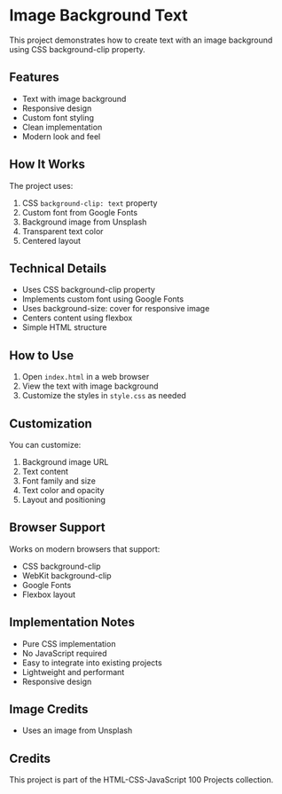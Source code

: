 # Image Background Text

This project demonstrates how to create text with an image background using CSS background-clip property.

## Features

- Text with image background
- Responsive design
- Custom font styling
- Clean implementation
- Modern look and feel

## How It Works

The project uses:
1. CSS `background-clip: text` property
2. Custom font from Google Fonts
3. Background image from Unsplash
4. Transparent text color
5. Centered layout

## Technical Details

- Uses CSS background-clip property
- Implements custom font using Google Fonts
- Uses background-size: cover for responsive image
- Centers content using flexbox
- Simple HTML structure

## How to Use

1. Open `index.html` in a web browser
2. View the text with image background
3. Customize the styles in `style.css` as needed

## Customization

You can customize:
1. Background image URL
2. Text content
3. Font family and size
4. Text color and opacity
5. Layout and positioning

## Browser Support

Works on modern browsers that support:
- CSS background-clip
- WebKit background-clip
- Google Fonts
- Flexbox layout

## Implementation Notes

- Pure CSS implementation
- No JavaScript required
- Easy to integrate into existing projects
- Lightweight and performant
- Responsive design

## Image Credits

- Uses an image from Unsplash

## Credits

This project is part of the HTML-CSS-JavaScript 100 Projects collection. 